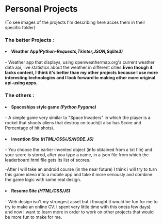 <h1>Personal Projects</h1>
(To see images of the projects I'm describing here acces them in their specific folder)
<h3>The better Projects : </h3>
<h4><li>Weather App<i>(Python-Requests,Tkinter,JSON,Sqlite3)</i></h4> - Weather app that displays, using openweathermap.org's current weather data api, live statistics about the weather in different cities.<strong>Even though it lacks content, I think it's better than my other projects because I use more interesting technologies and I look forward to making other more original api-using apps.</strong>



<h3>The others : </h3>
<h4><li>Spaceships style game <i>(Python Pygame)</i></h4> - A simple game very similar to "Space Invaders" in which the player is a rocket that shoots aliens that destroy on touch(it also has Score and Percentage of hit shots).<br>
<h4><li>Invention Site <i>(HTML/CSS/JS/NODE.JS)</i></h4> - You choose the earlier invented object (info obtained from a txt file) and your score is stored, after you type a name, in a json file from which the leaderboard html file gets its list of scores.<br><p>-After I will take an android course (in the near future) I think i will try to turn this game ideea into a mobile app and take it more seriously and combine the game logic with some real design.</p>
<h4><li>Resume Site <i>(HTML/CSS/JS)</i></h4> - Web design isn't my strongest asset but i thought it would be fun for me to try to make an online CV. I spent very little time with this one(a few days) and now i want to learn more in order to work on other projects that would be more fun to make for me.


